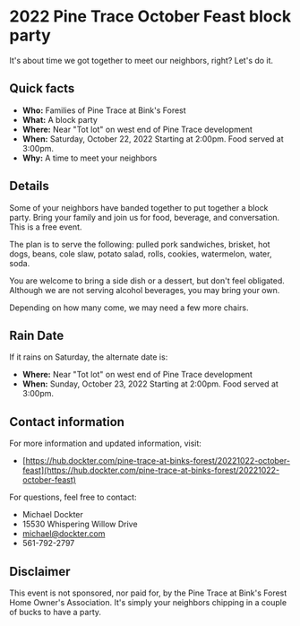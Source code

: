 # 2022 Pine Trace October Feast block party

 It's about time we got together to meet our neighbors, right?   Let's do it.

## Quick facts

- **Who:** Families of Pine Trace at Bink's Forest
- **What:** A block party
- **Where:** Near "Tot lot" on west end of Pine Trace development
- **When:** Saturday, October 22, 2022 Starting at 2:00pm.  Food served at 3:00pm.
- **Why:** A time to meet your neighbors

## Details

Some of your neighbors have banded together to put together a block party.
Bring your family and join us for food, beverage, and conversation.
This is a free event.

The plan is to serve the following:  pulled pork sandwiches, brisket, hot dogs,
beans, cole slaw, potato salad, rolls, cookies, watermelon, water, soda.

You are welcome to bring a side dish or a dessert, but don't feel obligated.
Although we are not serving alcohol beverages, you may bring your own.

Depending on how many come, we may need a few more chairs.

## Rain Date

If it rains on Saturday, the alternate date is:

- **Where:** Near "Tot lot" on west end of Pine Trace development
- **When:** Sunday, October 23, 2022 Starting at 2:00pm.  Food served at 3:00pm.

## Contact information

For more information and updated information, visit:

- [https://hub.dockter.com/pine-trace-at-binks-forest/20221022-october-feast](https://hub.dockter.com/pine-trace-at-binks-forest/20221022-october-feast)

For questions, feel free to contact:

- Michael Dockter
- 15530 Whispering Willow Drive
- michael@dockter.com
- 561-792-2797

## Disclaimer

This event is not sponsored, nor paid for, by the Pine Trace at Bink's Forest Home Owner's Association.
It's simply your neighbors chipping in a couple of bucks to have a party.
